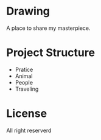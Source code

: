 # Drawing
A place to share my masterpiece.


# Project Structure 
- Pratice 
- Animal 
- People
- Traveling 

# License 
All right reserverd 
